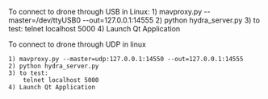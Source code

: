 To connect to drone through USB in Linux:
	1) mavproxy.py --master=/dev/ttyUSB0 --out=127.0.0.1:14555
	2) python hydra_server.py
	3) to test:
		telnet localhost 5000
	4) Launch Qt Application
	
	
	
	
To connect to drone through UDP in linux

	1) mavproxy.py --master=udp:127.0.0.1:14550 --out=127.0.0.1:14555
	2) python hydra_server.py
	3) to test:
		telnet localhost 5000
	4) Launch Qt Application
